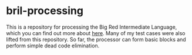 # bril-processing

This is a repository for processing the Big Red Intermediate Language, which you can find out more about [here](https://github.com/sampsyo/bril). Many of my test cases were also lifted from this repository.
So far, the processor can form basic blocks and perform simple dead code elimination.
